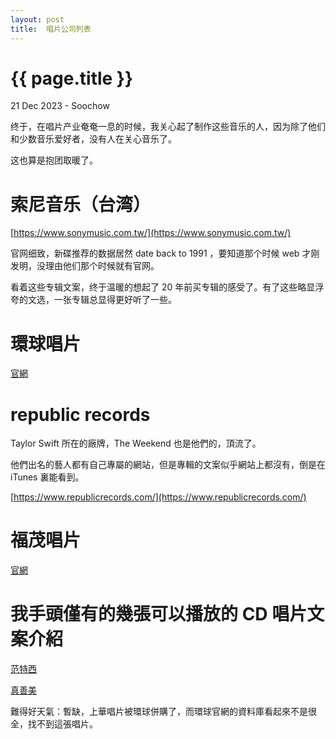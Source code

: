 ```yaml
---
layout: post
title:  唱片公司列表
---
```


{{ page.title }}
================
<p class="meta"> 21 Dec 2023 - Soochow </p>

终于，在唱片产业奄奄一息的时候，我关心起了制作这些音乐的人，因为除了他们和少数音乐爱好者，没有人在关心音乐了。

这也算是抱团取暖了。

# 索尼音乐（台湾）

[https://www.sonymusic.com.tw/](https://www.sonymusic.com.tw/)

官网细致，新碟推荐的数据居然 date back to 1991 ，要知道那个时候 web 才刚发明，没理由他们那个时候就有官网。

看着这些专辑文案，终于温暖的想起了 20 年前买专辑的感受了。有了这些略显浮夸的文选，一张专辑总显得更好听了一些。

# 環球唱片

[官網](https://www.umusic.com.tw/index.php)

# republic records

Taylor Swift 所在的廠牌，The Weekend 也是他們的，頂流了。

他們出名的藝人都有自己專屬的網站，但是專輯的文案似乎網站上都沒有，倒是在 iTunes 裏能看到。

[https://www.republicrecords.com/](https://www.republicrecords.com/)

# 福茂唱片

[官網](https://www.lfmusic.com/)

# 我手頭僅有的幾張可以播放的 CD 唱片文案介紹

[范特西](https://www.sonymusic.com.tw/album/jay-chou-fantasy-vinyl-2lp/)

[真善美](https://www.lfmusic.com/music/detail?id=1314)

難得好天氣：暫缺，上華唱片被環球併購了，而環球官網的資料庫看起來不是很全，找不到這張唱片。
